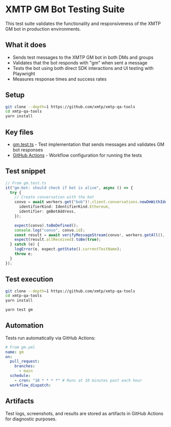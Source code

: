 # XMTP GM Bot Testing Suite

This test suite validates the functionality and responsiveness of the XMTP GM bot in production environments.

## What it does

- Sends test messages to the XMTP GM bot in both DMs and groups
- Validates that the bot responds with "gm" when sent a message
- Tests the bot using both direct SDK interactions and UI testing with Playwright
- Measures response times and success rates

## Setup

```bash
git clone --depth=1 https://github.com/xmtp/xmtp-qa-tools
cd xmtp-qa-tools
yarn install
```

## Key files

- [gm.test.ts](./gm.test.ts) - Test implementation that sends messages and validates GM bot responses
- [GitHub Actions](https://github.com/xmtp/xmtp-qa-tools/actions/workflows/Gm.yml) - Workflow configuration for running the tests

## Test snippet

```typescript
// From gm.test.ts
it("gm-bot: should check if bot is alive", async () => {
  try {
    // Create conversation with the bot
    convo = await workers.get("bob")!.client.conversations.newDmWithIdentifier({
      identifierKind: IdentifierKind.Ethereum,
      identifier: gmBotAddress,
    });

    expect(convo).toBeDefined();
    console.log("convo", convo.id);
    const result = await verifyMessageStream(convo!, workers.getAll(), "hi");
    expect(result.allReceived).toBe(true);
  } catch (e) {
    logError(e, expect.getState().currentTestName);
    throw e;
  }
});
```

## Test execution

```bash
git clone --depth=1 https://github.com/xmtp/xmtp-qa-tools
cd xmtp-qa-tools
yarn install

yarn test gm
```

## Automation

Tests run automatically via GitHub Actions:

```yaml
# From gm.yml
name: gm
on:
  pull_request:
    branches:
      - main
  schedule:
    - cron: "10 * * * *" # Runs at 10 minutes past each hour
  workflow_dispatch:
```

## Artifacts

Test logs, screenshots, and results are stored as artifacts in GitHub Actions for diagnostic purposes.
